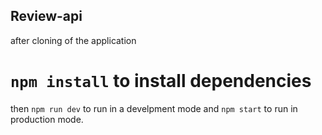 ## Review-api
after cloning of the application
# `npm install` to install dependencies
then `npm run dev` to run in a develpment mode and `npm start` to run in production mode.
